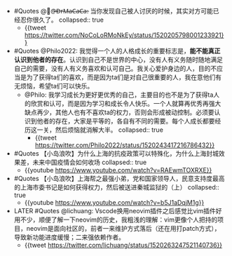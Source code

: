 - #Quotes @🐒@̶D̶r̶M̶a̶C̶a̶C̶a̶: 当你发现自己被人讨厌的时候，其实对方可能已经忍你很久了。
  collapsed:: true
	- {{tweet https://twitter.com/NoCoLoRMoNkEy/status/1520205798001233921}}
- #Quotes @Philo2022: 我觉得一个人的人格成长的重要标志是，**能不能真正认识到他者的存在**。认识到自己不是世界的中心，没有人有义务随时随地满足自己的需要，没有人有义务喜欢和认可自己。我关心爱护身边的人，目的不应当是为了获得ta们的喜欢，而是因为ta们是对自己很重要的人，我在意他们有无烦恼，希望ta们可以快乐。
	- @Philo: 我学习成长为更好更优秀的自己，主要目的也不是为了获得ta人的欣赏和认可，而是因为学习和成长令人快乐。一个人就算再优秀再强大缺点再少，其他人也有不喜欢ta的权力，否则会形成被动控制。必须要认识到他者的存在，大家是平等的，各自有不同的需要。每个人成长都要经历这一关，然后烦恼就消解大半。
	  collapsed:: true
		- {{tweet https://twitter.com/Philo2022/status/1520243417216786432}}
- #Quotes 【小岛浪吹】为什么上海的抗疫政策可以特殊化，为什么上海封城效果差，未来中国疫情会如何收场
  collapsed:: true
	- {{youtube https://www.youtube.com/watch?v=RAEwmTOXRXE}}
- #Quotes 【小岛浪吹】上海帮之最强小弟，党和国家领导人，民意支持度最高的上海市委书记是如何获得权力，然后被送进秦城监狱的（上）
  collapsed:: true
	- {{youtube https://www.youtube.com/watch?v=b5J1aDqjM1g}}
- LATER #Quotes @lichuang: Vscode换用neovim插件之后感觉比vim插件好用不少，顺便了解一下neovim的历史，我粗浅的理解：vim更像个人把持的项目，neovim是面向社区的，前者一来维护方式落后（还在用打patch方式），导致新功能进度缓慢；二来强依赖作者。
	- {{tweet https://twitter.com/lichuang/status/1520263247521140736}}